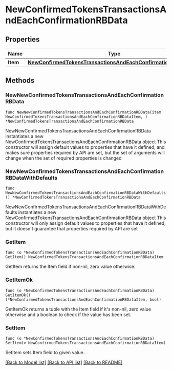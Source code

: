 # NewConfirmedTokensTransactionsAndEachConfirmationRBData

## Properties

Name | Type | Description | Notes
------------ | ------------- | ------------- | -------------
**Item** | [**NewConfirmedTokensTransactionsAndEachConfirmationRBDataItem**](NewConfirmedTokensTransactionsAndEachConfirmationRBDataItem.md) |  | 

## Methods

### NewNewConfirmedTokensTransactionsAndEachConfirmationRBData

`func NewNewConfirmedTokensTransactionsAndEachConfirmationRBData(item NewConfirmedTokensTransactionsAndEachConfirmationRBDataItem, ) *NewConfirmedTokensTransactionsAndEachConfirmationRBData`

NewNewConfirmedTokensTransactionsAndEachConfirmationRBData instantiates a new NewConfirmedTokensTransactionsAndEachConfirmationRBData object
This constructor will assign default values to properties that have it defined,
and makes sure properties required by API are set, but the set of arguments
will change when the set of required properties is changed

### NewNewConfirmedTokensTransactionsAndEachConfirmationRBDataWithDefaults

`func NewNewConfirmedTokensTransactionsAndEachConfirmationRBDataWithDefaults() *NewConfirmedTokensTransactionsAndEachConfirmationRBData`

NewNewConfirmedTokensTransactionsAndEachConfirmationRBDataWithDefaults instantiates a new NewConfirmedTokensTransactionsAndEachConfirmationRBData object
This constructor will only assign default values to properties that have it defined,
but it doesn't guarantee that properties required by API are set

### GetItem

`func (o *NewConfirmedTokensTransactionsAndEachConfirmationRBData) GetItem() NewConfirmedTokensTransactionsAndEachConfirmationRBDataItem`

GetItem returns the Item field if non-nil, zero value otherwise.

### GetItemOk

`func (o *NewConfirmedTokensTransactionsAndEachConfirmationRBData) GetItemOk() (*NewConfirmedTokensTransactionsAndEachConfirmationRBDataItem, bool)`

GetItemOk returns a tuple with the Item field if it's non-nil, zero value otherwise
and a boolean to check if the value has been set.

### SetItem

`func (o *NewConfirmedTokensTransactionsAndEachConfirmationRBData) SetItem(v NewConfirmedTokensTransactionsAndEachConfirmationRBDataItem)`

SetItem sets Item field to given value.



[[Back to Model list]](../README.md#documentation-for-models) [[Back to API list]](../README.md#documentation-for-api-endpoints) [[Back to README]](../README.md)


